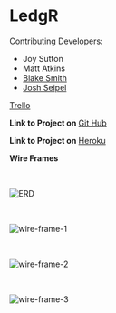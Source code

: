 # LedgR


Contributing Developers:
* Joy Sutton
* Matt Atkins
* [Blake Smith](https://bs3589.github.io/Portfolio/)
* [Josh Seipel](https://jaguarj.github.io/myportfolio/)

[Trello](https://trello.com/b/u3maELMv/project-three)

**Link to Project on** [Git Hub](#)

**Link to Project on** [Heroku](#)

**Wire Frames**

<br>

![ERD](http://i.imgur.com/tz4dNJq.png)

<br>

![wire-frame-1](http://i.imgur.com/GSYGuYi.jpg)

<br>

![wire-frame-2](http://i.imgur.com/OKeksOi.jpg)

<br>

![wire-frame-3](http://i.imgur.com/PHH0Bwh.jpg)






